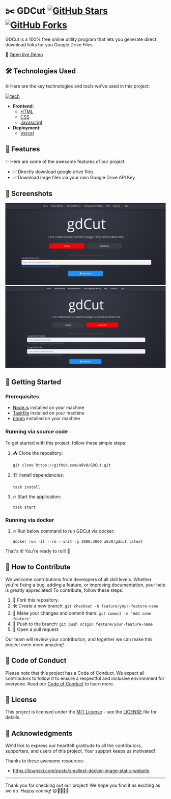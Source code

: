 # ✂️ GDCut [![GitHub Stars](https://img.shields.io/github/stars/a0v0/GDCut.svg?style=social)](https://github.com/a0v0/GDCut/stargazers) [![GitHub Forks](https://img.shields.io/github/forks/a0v0/GDCut.svg?style=social)](https://github.com/a0v0/GDCut/network/members)

GDCut is a 100% free online utility program that lets you generate direct download links for you Google Drive Files

🔗 [Open live Demo](https://gd-cut.vercel.app/)

## 🛠️ Technologies Used

🌐 Here are the key technologies and tools we've used in this project:

[![tech](https://skillicons.dev/icons?i=html,css,js)](https://skillicons.dev)

- **Frontend**:
  - [HTML](https://en.wikipedia.org/wiki/HTML)
  - [CSS](https://en.wikipedia.org/wiki/CSS)
  - [Javascript](https://en.wikipedia.org/wiki/javascript)
- **Deployment**:
  - [Vercel](https://vercel.com/)

## 🌈 Features

✨ Here are some of the awesome features of our project:

- ✅ Directly download google drive files
- ✅ Download large files via your own Google Drive API Key

## 📸 Screenshots

![Screenshot 1](screenshots/s1.jpeg)
![Screenshot 2](screenshots/s2.jpeg)

## 🚗 Getting Started

### Prerequisites

- [Node.js](https://nodejs.org/en/download/) installed on your machine
- [Taskfile](https://taskfile.dev/#/) installed on your machine
- [pnpm](https://pnpm.io/installation) installed on your machine

### Running via source code

To get started with this project, follow these simple steps:

1. 📥 Clone the repository:

   `git clone https://github.com/a0v0/GDCut.git`

2. 🏗️ Install dependencies:

   `task install`

3. 🔥 Start the application:

   `task start`

### Running via docker

1. 🔥 Run below command to run GDCut via docker:

   `docker run -it --rm --init -p 3000:3000 a0v0/gdcut:latest`

That's it! You're ready to roll! 🙌

## 🤝 How to Contribute

We welcome contributions from developers of all skill levels. Whether you're fixing a bug, adding a feature, or improving documentation, your help is greatly appreciated! To contribute, follow these steps:

1. 🍴 Fork this repository.
2. 🛠️ Create a new branch: `git checkout -b feature/your-feature-name`
3. 📝 Make your changes and commit them: `git commit -m 'Add some feature'`
4. 🚀 Push to the branch: `git push origin feature/your-feature-name`
5. 🧐 Open a pull request.

Our team will review your contribution, and together we can make this project even more amazing!

## 🤝 Code of Conduct

Please note that this project has a Code of Conduct. We expect all contributors to follow it to ensure a respectful and inclusive environment for everyone. Read our [Code of Conduct](CODE_OF_CONDUCT.md) to learn more.

## 📜 License

This project is licensed under the [MIT License](LICENSE) - see the [LICENSE](LICENSE) file for details.

## 👏 Acknowledgments

We'd like to express our heartfelt gratitude to all the contributors, supporters, and users of this project. Your support keeps us motivated!

Thanks to these awesome resources:

- https://lipanski.com/posts/smallest-docker-image-static-website

---

Thank you for checking out our project! We hope you find it as exciting as we do. Happy coding! 😄👨‍💻👩‍💻
